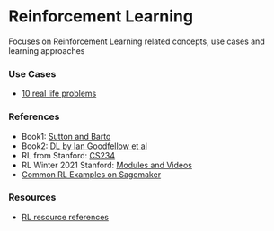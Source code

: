# Reinforcement Learning
Focuses on Reinforcement Learning related concepts, use cases and learning approaches

### Use Cases
- [10 real life problems](https://neptune.ai/blog/reinforcement-learning-applications)
### References
- Book1: [Sutton and Barto](http://incompleteideas.net/book/the-book-2nd.html)
- Book2: [DL by Ian Goodfellow et al](https://www.deeplearningbook.org/)
- RL from Stanford: [CS234](https://web.stanford.edu/class/cs234/)
- RL Winter 2021 Stanford: [Modules and Videos](https://web.stanford.edu/class/cs234/modules.html)
- [Common RL Examples on Sagemaker](https://github.com/kkm24132/amazon-sagemaker-examples/tree/master/reinforcement_learning)

### Resources
- [RL resource references](https://medium.com/datadriveninvestor/absolutely-free-resources-for-reinforcement-learning-d16a5230cb0f)
